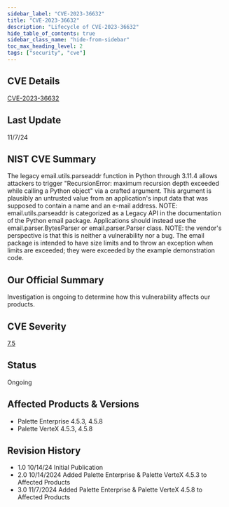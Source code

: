 ```yaml
---
sidebar_label: "CVE-2023-36632"
title: "CVE-2023-36632"
description: "Lifecycle of CVE-2023-36632"
hide_table_of_contents: true
sidebar_class_name: "hide-from-sidebar"
toc_max_heading_level: 2
tags: ["security", "cve"]
---
```


## CVE Details

[CVE-2023-36632](https://nvd.nist.gov/vuln/detail/CVE-2023-36632)

## Last Update

11/7/24

## NIST CVE Summary

The legacy email.utils.parseaddr function in Python through 3.11.4 allows attackers to trigger "RecursionError: maximum
recursion depth exceeded while calling a Python object" via a crafted argument. This argument is plausibly an untrusted
value from an application's input data that was supposed to contain a name and an e-mail address. NOTE:
email.utils.parseaddr is categorized as a Legacy API in the documentation of the Python email package. Applications
should instead use the email.parser.BytesParser or email.parser.Parser class. NOTE: the vendor's perspective is that
this is neither a vulnerability nor a bug. The email package is intended to have size limits and to throw an exception
when limits are exceeded; they were exceeded by the example demonstration code.

## Our Official Summary

Investigation is ongoing to determine how this vulnerability affects our products.

## CVE Severity

[7.5](https://nvd.nist.gov/vuln/detail/CVE-2023-36632)

## Status

Ongoing

## Affected Products & Versions

- Palette Enterprise 4.5.3, 4.5.8
- Palette VerteX 4.5.3, 4.5.8

## Revision History

- 1.0 10/14/24 Initial Publication
- 2.0 10/14/2024 Added Palette Enterprise & Palette VerteX 4.5.3 to Affected Products
- 3.0 11/7/2024 Added Palette Enterprise & Palette VerteX 4.5.8 to Affected Products
